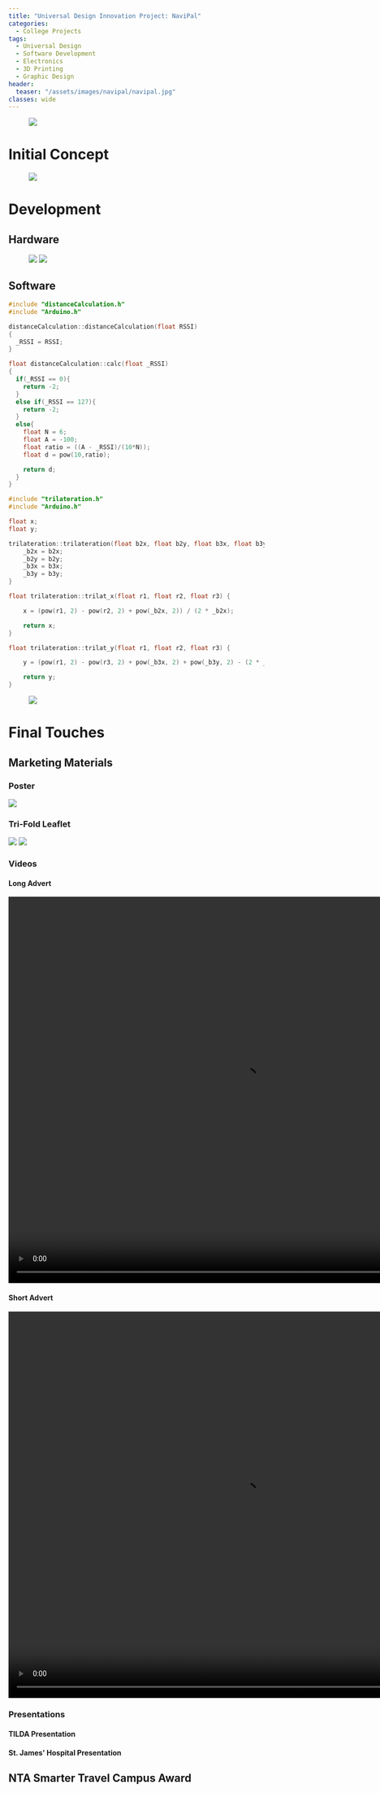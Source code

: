 ```yaml
---
title: "Universal Design Innovation Project: NaviPal"
categories:
  - College Projects
tags:
  - Universal Design
  - Software Development
  - Electronics
  - 3D Printing
  - Graphic Design
header:
  teaser: "/assets/images/navipal/navipal.jpg"
classes: wide
---
```


<figure>
  <img src="/assets/images/navipal/navipal-watch.png">
</figure>

# Initial Concept

<figure>
  <img src="/assets/images/navipal/memory-lane.jpg">
</figure>

# Development

## Hardware

<figure class="half">
    <img src="/assets/images/navipal/screen.jpg">
    <img src="/assets/images/navipal/partial-assembly.JPG">
</figure>

## Software

~~~c
#include "distanceCalculation.h"
#include "Arduino.h"

distanceCalculation::distanceCalculation(float RSSI)
{
  _RSSI = RSSI;
}

float distanceCalculation::calc(float _RSSI)
{
  if(_RSSI == 0){
    return -2;
  }
  else if(_RSSI == 127){
    return -2;
  }
  else{
    float N = 6;
    float A = -100;
    float ratio = ((A - _RSSI)/(10*N));
    float d = pow(10,ratio);

    return d;
  }
}
~~~

~~~c
#include "trilateration.h"
#include "Arduino.h"

float x;
float y;

trilateration::trilateration(float b2x, float b2y, float b3x, float b3y) {
    _b2x = b2x;
    _b2y = b2y;
    _b3x = b3x;
    _b3y = b3y;
}

float trilateration::trilat_x(float r1, float r2, float r3) {

    x = (pow(r1, 2) - pow(r2, 2) + pow(_b2x, 2)) / (2 * _b2x);

    return x;
}

float trilateration::trilat_y(float r1, float r2, float r3) {

    y = (pow(r1, 2) - pow(r3, 2) + pow(_b3x, 2) + pow(_b3y, 2) - (2 * _b3x * x)) / (2 * _b3y);

    return y;
}
~~~

<figure>
  <img src="/assets/images/navipal/app.png">
</figure>

# Final Touches

## Marketing Materials

### Poster
<img src="/assets/images/navipal/navipal-poster.png">

### Tri-Fold Leaflet
<img src="/assets/images/navipal/navipal-leaflet-1.png">
<img src="/assets/images/navipal/navipal-leaflet-2.png">

### Videos

#### Long Advert
<video width="920" height="760" controls="controls">
  <source src="/assets/videos/navipal-video-1.mp4" type="video/mp4">
</video>

#### Short Advert
<video width="920" height="760" controls="controls">
  <source src="/assets/videos/navipal-video-2.mp4" type="video/mp4">
</video>

### Presentations

#### TILDA Presentation
<object data="/assets/documents/NaviPal-TILDA-Presentation.pdf" width="1000" height="1000" type='application/pdf'></object>

#### St. James' Hospital Presentation
<object data="/assets/documents/NaviPal-SJH-Presentation.pdf" width="1000" height="1000" type='application/pdf'></object>

## NTA Smarter Travel Campus Award
<object data="/assets/documents/Smarter-Travel-Campus-Awards-Finalists-Certificate.pdf" width="1000" height="1000" type='application/pdf'></object>
